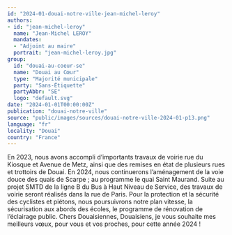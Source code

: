 ```yaml
---
id: "2024-01-douai-notre-ville-jean-michel-leroy"
authors:
- id: "jean-michel-leroy"
  name: "Jean-Michel LEROY"
  mandates: 
  - "Adjoint au maire"
  portrait: "jean-michel-leroy.jpg"
group:
  id: "douai-au-coeur-se"
  name: "Douai au Cœur"
  type: "Majorité municipale"
  party: "Sans-Étiquette"
  partyAbbr: "SE"
  logo: "default.svg"
date: "2024-01-01T00:00:00Z"
publication: "douai-notre-ville"
source: "public/images/sources/douai-notre-ville-2024-01-p13.png"
language: "fr"
locality: "Douai"
country: "France"
---
```


En 2023, nous avons accompli d’importants travaux de voirie rue du Kiosque et Avenue de Metz, ainsi que des remises en état de plusieurs rues et trottoirs de Douai. En 2024, nous continuerons l’aménagement de la voie douce des quais de Scarpe ; au programme le quai Saint Maurand. Suite au projet SMTD de la ligne B du Bus à Haut Niveau de Service, des travaux de voirie seront réalisés dans la rue de Paris.
Pour la protection et la sécurité des cyclistes et piétons, nous poursuivrons notre plan vitesse, la sécurisation aux abords des écoles, le programme de rénovation de l’éclairage public.
Chers Douaisiennes, Douaisiens, je vous souhaite mes meilleurs vœux, pour vous et vos proches,  pour cette année 2024 !
